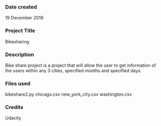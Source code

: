 ### Date created
19 December 2018

### Project Title
Bikesharing

### Description
Bike share project is a project that will allow the user to get information of the users within any 3 cities, specified months and specified days.

### Files used
bikeshare2.py
chicago.csv
new_york_city.csv
washington.csv

### Credits
Udacity 
